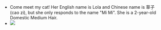 <!-- - First-prize Academic Scholarship, 2023.

- Freshman Academic Scholarship, 2022.

- Excellent Graduation Project of Jiangsu Province, 2022.

- First-prize Enterprise Scholarship, 2021.

- First-prize Academic Scholarship, 2019. -->

- Come meet my cat! Her English name is Lola and Chinese name is 草子(cao zi), but she only responds to the name "Mi Mi". She is a 2-year-old Domestic Medium Hair. 
- ![](/static/assets/img/cat.jpg)